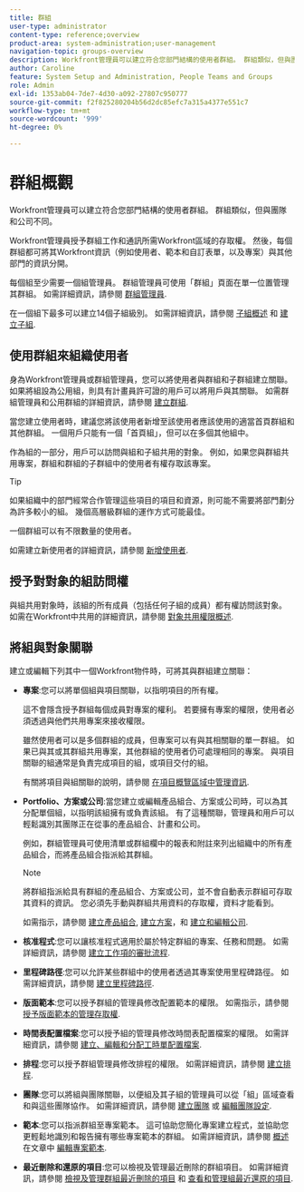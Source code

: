```yaml
---
title: 群組
user-type: administrator
content-type: reference;overview
product-area: system-administration;user-management
navigation-topic: groups-overview
description: Workfront管理員可以建立符合您部門結構的使用者群組。 群組類似，但與團隊和公司不同。 Workfront管理員授予群組工作和通訊所需Workfront區域的存取權。 然後，每個群組都可將其Workfront資訊（例如使用者、範本和自訂表單，以及專案）與其他部門的資訊分開。 每個組至少需要一個組管理員。 群組管理員可使用「群組」頁面在單一位置管理其群組。 在一個組下最多可以建立14個子組級別。
author: Caroline
feature: System Setup and Administration, People Teams and Groups
role: Admin
exl-id: 1353ab04-7de7-4d30-a092-27807c950777
source-git-commit: f2f825280204b56d2dc85efc7a315a4377e551c7
workflow-type: tm+mt
source-wordcount: '999'
ht-degree: 0%

---
```


# 群組概觀

Workfront管理員可以建立符合您部門結構的使用者群組。 群組類似，但與團隊和公司不同。

Workfront管理員授予群組工作和通訊所需Workfront區域的存取權。 然後，每個群組都可將其Workfront資訊（例如使用者、範本和自訂表單，以及專案）與其他部門的資訊分開。

每個組至少需要一個組管理員。 群組管理員可使用「群組」頁面在單一位置管理其群組。 如需詳細資訊，請參閱 [群組管理員](../../../administration-and-setup/manage-groups/group-roles/group-administrators.md).

在一個組下最多可以建立14個子組級別。 如需詳細資訊，請參閱 [子組概述](../../../administration-and-setup/manage-groups/groups-overview/subgroups.md) 和 [建立子組](../../../administration-and-setup/manage-groups/create-and-manage-subgroups/create-a-subgroup.md).

## 使用群組來組織使用者

身為Workfront管理員或群組管理員，您可以將使用者與群組和子群組建立關聯。 如果將組設為公用組，則具有計畫員許可證的用戶可以將用戶與其關聯。 如需群組管理員和公用群組的詳細資訊，請參閱 [建立群組](../../../administration-and-setup/manage-groups/create-and-manage-groups/create-a-group.md).

當您建立使用者時，建議您將該使用者新增至該使用者應該使用的適當首頁群組和其他群組。 一個用戶只能有一個「首頁組」，但可以在多個其他組中。

作為組的一部分，用戶可以訪問與組和子組共用的對象。 例如，如果您與群組共用專案，群組和群組的子群組中的使用者有權存取該專案。

>[!TIP]
>
>如果組織中的部門經常合作管理這些項目的項目和資源，則可能不需要將部門劃分為許多較小的組。 幾個高層級群組的運作方式可能最佳。

一個群組可以有不限數量的使用者。

如需建立新使用者的詳細資訊，請參閱 [新增使用者](../../../administration-and-setup/add-users/add-users.md).

## 授予對對象的組訪問權

與組共用對象時，該組的所有成員（包括任何子組的成員）都有權訪問該對象。 如需在Workfront中共用的詳細資訊，請參閱 [對象共用權限概述](../../../workfront-basics/grant-and-request-access-to-objects/sharing-permissions-on-objects-overview.md).

## 將組與對象關聯

建立或編輯下列其中一個Workfront物件時，可將其與群組建立關聯：

* **專案**:您可以將單個組與項目關聯，以指明項目的所有權。

   這不會隱含授予群組每個成員對專案的權利。 若要擁有專案的權限，使用者必須透過與他們共用專案來接收權限。

   雖然使用者可以是多個群組的成員，但專案可以有與其相關聯的單一群組。 如果已與其或其群組共用專案，其他群組的使用者仍可處理相同的專案。 與項目關聯的組通常是負責完成項目的組，或項目交付的組。

   有關將項目與組關聯的說明，請參閱 [在項目概覽區域中管理資訊](../../../manage-work/projects/manage-projects/understand-project-overview-area.md).

* **Portfolio、方案或公司**:當您建立或編輯產品組合、方案或公司時，可以為其分配單個組，以指明該組擁有或負責該組。 有了這種關聯，管理員和用戶可以輕鬆識別其團隊正在從事的產品組合、計畫和公司。

   例如，群組管理員可使用清單或群組欄中的報表和附註來列出組織中的所有產品組合，而將產品組合指派給其群組。

   >[!NOTE]
   >
   >將群組指派給具有群組的產品組合、方案或公司，並不會自動表示群組可存取其資料的資訊。 您必須先手動與群組共用資料的存取權，資料才能看到。

   如需指示，請參閱 [建立產品組合](../../../manage-work/portfolios/create-and-manage-portfolios/create-portfolios.md), [建立方案](../../../manage-work/portfolios/create-and-manage-programs/create-program.md)，和 [建立和編輯公司](../../../administration-and-setup/set-up-workfront/organizational-setup/create-and-edit-companies.md).

* **核准程式**:您可以讓核准程式適用於屬於特定群組的專案、任務和問題。 如需詳細資訊，請參閱 [建立工作項的審批流程](../../../administration-and-setup/customize-workfront/configure-approval-milestone-processes/create-approval-processes.md).
* **里程碑路徑**:您可以允許某些群組中的使用者透過其專案使用里程碑路徑。 如需詳細資訊，請參閱 [建立里程碑路徑](../../../administration-and-setup/customize-workfront/configure-approval-milestone-processes/create-milestone-path.md).
* **版面範本**:您可以授予群組的管理員修改配置範本的權限。 如需指示，請參閱 [授予版面範本的管理存取權](../../../administration-and-setup/customize-workfront/use-layout-templates/grant-admin-access-layout-template.md).

* **時間表配置檔案**:您可以授予組的管理員修改時間表配置檔案的權限。 如需詳細資訊，請參閱 [建立、編輯和分配工時單配置檔案](../../../timesheets/create-and-manage-timesheets/create-timesheet-profiles.md).

* **排程**:您可以授予群組管理員修改排程的權限。 如需詳細資訊，請參閱 [建立排程](../../../administration-and-setup/set-up-workfront/configure-timesheets-schedules/create-schedules.md).
* **團隊**:您可以將組與團隊關聯，以便組及其子組的管理員可以從「組」區域查看和與這些團隊協作。 如需詳細資訊，請參閱 [建立團隊](../../../people-teams-and-groups/create-and-manage-teams/create-a-team.md) 或 [編輯團隊設定](../../../people-teams-and-groups/create-and-manage-teams/edit-team-settings.md).
* **範本**:您可以指派群組至專案範本。 這可協助您簡化專案建立程式，並協助您更輕鬆地識別和報告擁有哪些專案範本的群組。 如需詳細資訊，請參閱 [概述](../../../manage-work/projects/create-and-manage-templates/edit-templates.md#overview) 在文章中 [編輯專案範本](../../../manage-work/projects/create-and-manage-templates/edit-templates.md).

* **最近刪除和還原的項目**:您可以檢視及管理最近刪除的群組項目。 如需詳細資訊，請參閱 [檢視及管理群組最近刪除的項目](../../../administration-and-setup/manage-groups/work-with-group-objects/view-manage-groups-recently-deleted-objects.md) 和 [查看和管理組最近還原的項目](../../../administration-and-setup/manage-groups/work-with-group-objects/view-manage-groups-recently-restored-objects.md).
